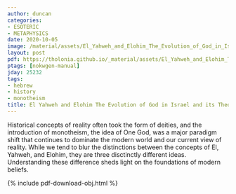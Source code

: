 ```yaml
---
author: duncan
categories:
- ESOTERIC
- METAPHYSICS
date: 2020-10-05
image: /material/assets/El_Yahweh_and_Elohim_The_Evolution_of_God_in_Israel_and_its_Theological_Implications.png
layout: post
pdf: https://tholonia.github.io/_material/assets/El_Yahweh_and_Elohim_The_Evolution_of_God_in_Israel_and_its_Theological_Implications.pdf
ptags: [nokwgen-manual]
jday: 25232
tags:
- hebrew
- history
- monotheism
title: El Yahweh and Elohim The Evolution of God in Israel and its Theological Implications
---
```


Historical concepts of reality often took the form of deities, and the introduction of monotheism, the idea of One God, was a major paradigm shift that continues to dominate the modern world and our current view of reality.  While we tend to blur the distinctions between the concepts of El, Yahweh, and Elohim, they are three disctinctly different ideas.  Understanding these difference sheds light on the foundations of modern beliefs.

<!--more-->

{% include pdf-download-obj.html %}

